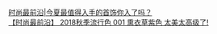   
[时尚最前沿|今夏最值得入手的首饰你入了吗？](http://www.dianyue.me/archives/602/0yw6lf5wfdxp8k8g/)  
[【时尚最前沿】 2018秋季流行色 001 熏衣草紫色 太美太高级了!](http://www.dianyue.me/archives/761/jlbdzpvrqp5b56nj/)
